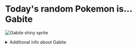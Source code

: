 # Today's random Pokemon is... Gabite

![Gabite shiny sprite](https://raw.githubusercontent.com/PokeAPI/sprites/master/sprites/pokemon/shiny/444.png)

<details>
<summary>Additional info about Gabite</summary>

| srpite type | image |
|------|------|
| back_default | ![Gabite back_default sprite](https://raw.githubusercontent.com/PokeAPI/sprites/master/sprites/pokemon/back/444.png) |
| back_female | ![Gabite back_female sprite](https://raw.githubusercontent.com/PokeAPI/sprites/master/sprites/pokemon/back/female/444.png) |
| back_shiny | ![Gabite back_shiny sprite](https://raw.githubusercontent.com/PokeAPI/sprites/master/sprites/pokemon/back/shiny/444.png) |
| back_shiny_female | ![Gabite back_shiny_female sprite](https://raw.githubusercontent.com/PokeAPI/sprites/master/sprites/pokemon/back/shiny/female/444.png) |
| front_default | ![Gabite front_default sprite](https://raw.githubusercontent.com/PokeAPI/sprites/master/sprites/pokemon/444.png) |
| front_female | ![Gabite front_female sprite](https://raw.githubusercontent.com/PokeAPI/sprites/master/sprites/pokemon/female/444.png) |
| front_shiny_female | ![Gabite front_shiny_female sprite](https://raw.githubusercontent.com/PokeAPI/sprites/master/sprites/pokemon/shiny/female/444.png) | </details>